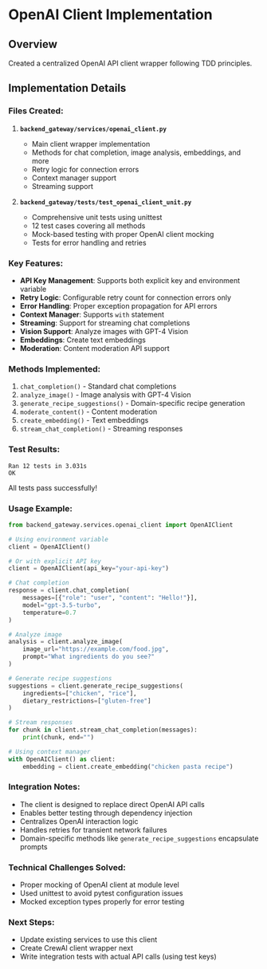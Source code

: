 # OpenAI Client Implementation

## Overview
Created a centralized OpenAI API client wrapper following TDD principles.

## Implementation Details

### Files Created:
1. **`backend_gateway/services/openai_client.py`**
   - Main client wrapper implementation
   - Methods for chat completion, image analysis, embeddings, and more
   - Retry logic for connection errors
   - Context manager support
   - Streaming support

2. **`backend_gateway/tests/test_openai_client_unit.py`**
   - Comprehensive unit tests using unittest
   - 12 test cases covering all methods
   - Mock-based testing with proper OpenAI client mocking
   - Tests for error handling and retries

### Key Features:
- **API Key Management**: Supports both explicit key and environment variable
- **Retry Logic**: Configurable retry count for connection errors only
- **Error Handling**: Proper exception propagation for API errors
- **Context Manager**: Supports `with` statement
- **Streaming**: Support for streaming chat completions
- **Vision Support**: Analyze images with GPT-4 Vision
- **Embeddings**: Create text embeddings
- **Moderation**: Content moderation API support

### Methods Implemented:
1. `chat_completion()` - Standard chat completions
2. `analyze_image()` - Image analysis with GPT-4 Vision
3. `generate_recipe_suggestions()` - Domain-specific recipe generation
4. `moderate_content()` - Content moderation
5. `create_embedding()` - Text embeddings
6. `stream_chat_completion()` - Streaming responses

### Test Results:
```
Ran 12 tests in 3.031s
OK
```

All tests pass successfully!

### Usage Example:
```python
from backend_gateway.services.openai_client import OpenAIClient

# Using environment variable
client = OpenAIClient()

# Or with explicit API key
client = OpenAIClient(api_key="your-api-key")

# Chat completion
response = client.chat_completion(
    messages=[{"role": "user", "content": "Hello!"}],
    model="gpt-3.5-turbo",
    temperature=0.7
)

# Analyze image
analysis = client.analyze_image(
    image_url="https://example.com/food.jpg",
    prompt="What ingredients do you see?"
)

# Generate recipe suggestions
suggestions = client.generate_recipe_suggestions(
    ingredients=["chicken", "rice"],
    dietary_restrictions=["gluten-free"]
)

# Stream responses
for chunk in client.stream_chat_completion(messages):
    print(chunk, end="")

# Using context manager
with OpenAIClient() as client:
    embedding = client.create_embedding("chicken pasta recipe")
```

### Integration Notes:
- The client is designed to replace direct OpenAI API calls
- Enables better testing through dependency injection
- Centralizes OpenAI interaction logic
- Handles retries for transient network failures
- Domain-specific methods like `generate_recipe_suggestions` encapsulate prompts

### Technical Challenges Solved:
- Proper mocking of OpenAI client at module level
- Used unittest to avoid pytest configuration issues
- Mocked exception types properly for error testing

### Next Steps:
- Update existing services to use this client
- Create CrewAI client wrapper next
- Write integration tests with actual API calls (using test keys)